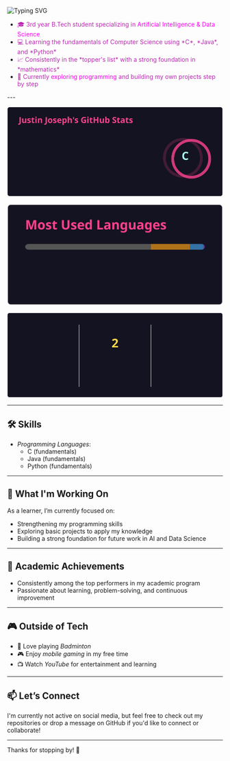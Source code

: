 ![Typing SVG](https://readme-typing-svg.herokuapp.com?size=40&duration=4000&color=70186B&center=true&vCenter=true&width=500&lines=Hello+World;Justin+Here)

<ul>
<li><span style='color:#BA29B0'>🎓 3rd year B.Tech student specializing in</span> <span style='color:#FF00F3'>Artificial Intelligence & Data Science</span></li>
<li><span style='color:#BA29B0'>💻 Learning the fundamentals of Computer Science using *C*, *Java*, and *Python*</span></li>
<li><span style='color:#BA29B0'>📈 Consistently in the *topper's list* with a strong foundation in *mathematics*</span></li>
<li><span style='color:#BA29B0'>🚀 Currently </span><span style='color:#FF00F3'>exploring programming</span><span style='color:#BA29B0'> and building my own projects step by step </span></li>
</ul>
---

![GitHub Stats](stats/stats.svg)

![Top Languages](stats/top-langs.svg)

![GitHub Streak](stats/streak.svg)

---
## 🛠 Skills

- *Programming Languages*:  
  - C (fundamentals)  
  - Java (fundamentals)  
  - Python (fundamentals)  

---

## 🌱 What I'm Working On

As a learner, I’m currently focused on:
- Strengthening my programming skills
- Exploring basic projects to apply my knowledge
- Building a strong foundation for future work in AI and Data Science

---

## 🎯 Academic Achievements

- Consistently among the top performers in my academic program
- Passionate about learning, problem-solving, and continuous improvement

---

## 🎮 Outside of Tech

- 🏸 Love playing *Badminton*
- 🎮 Enjoy *mobile gaming* in my free time
- 📺 Watch *YouTube* for entertainment and learning

---

## 📫 Let’s Connect

I'm currently not active on social media, but feel free to check out my repositories or drop a message on GitHub if you'd like to connect or collaborate!

---

Thanks for stopping by! 👋